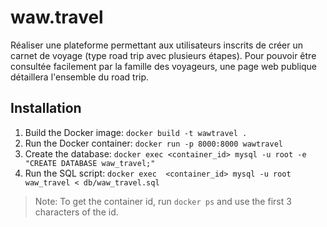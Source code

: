 # waw.travel
Réaliser une plateforme permettant aux utilisateurs inscrits de créer un carnet de voyage (type road trip avec plusieurs étapes). Pour pouvoir être consultée facilement par la famille des voyageurs, une page web publique détaillera l'ensemble du road trip.

## Installation

1. Build the Docker image: `docker build -t wawtravel .`
2. Run the Docker container: `docker run -p 8000:8000 wawtravel`
3. Create the database: `docker exec <container_id> mysql -u root -e "CREATE DATABASE waw_travel;"`
4. Run the SQL script: `docker exec  <container_id> mysql -u root waw_travel < db/waw_travel.sql`
> Note: To get the container id, run `docker ps` and use the first 3 characters of the id.
